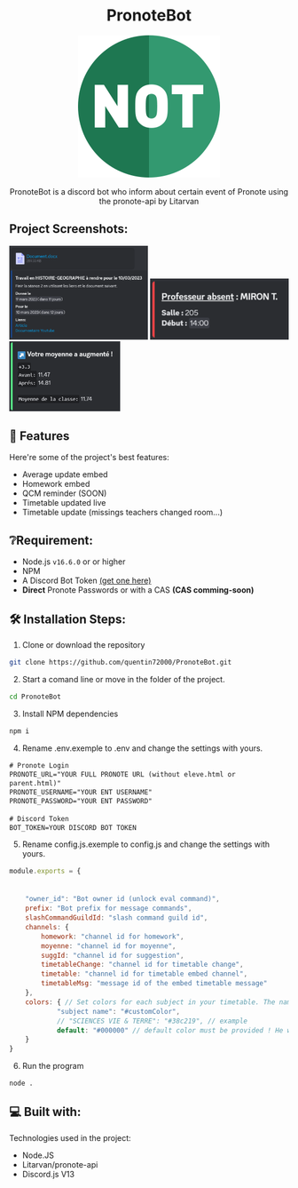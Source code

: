 <h1 align="center" id="title">PronoteBot</h1>

<p align="center"><img src="https://github.com/quentin72000/PronoteBot/raw/main/assets/logo.png" alt="project-image"></p>

<p id="description" align="center">PronoteBot is a discord bot who inform about certain event of Pronote using the pronote-api by Litarvan</p>

## Project Screenshots:

<div float="left">
    <img src="https://github.com/quentin72000/PronoteBot/raw/main/assets/homeworks.png" alt="Homeworks embed notifcations" width="250">

  <img src="https://github.com/quentin72000/PronoteBot/raw/main/assets/missingTeacher.png" alt="Timetable changes notifications" width="250">

  <img src="https://github.com/quentin72000/PronoteBot/raw/main/assets/averageUpdate.png" alt="Average update notifications" width="200">
</div>

  
  
## 🧐 Features

Here're some of the project's best features:

*   Average update embed
*   Homework embed
*   QCM reminder (SOON)
*   Timetable updated live
*   Timetable update (missings teachers changed room...)

## ❔Requirement:
* Node.js `v16.6.0` or or higher
* NPM
* A Discord Bot Token [(get one here)](https://discord.com/app)
* **Direct** Pronote Passwords or with a CAS **(CAS comming-soon)**

## 🛠️ Installation Steps:</h2>

1. Clone or download the repository
```sh
git clone https://github.com/quentin72000/PronoteBot.git
```

2. Start a comand line or move in the folder of the project.
```sh
cd PronoteBot
```

3. Install NPM dependencies

```sh
npm i
```

4. Rename .env.exemple to .env and change the settings with yours.

```env
# Pronote Login
PRONOTE_URL="YOUR FULL PRONOTE URL (without eleve.html or parent.html)" 
PRONOTE_USERNAME="YOUR ENT USERNAME"
PRONOTE_PASSWORD="YOUR ENT PASSWORD"

# Discord Token 
BOT_TOKEN=YOUR DISCORD BOT TOKEN
```

5. Rename config.js.exemple to config.js and change the settings with yours.

```js
module.exports = {


    "owner_id": "Bot owner id (unlock eval command)",
    prefix: "Bot prefix for message commands",
    slashCommandGuildId: "slash command guild id",
    channels: {
        homework: "channel id for homework",
        moyenne: "channel id for moyenne",
        suggId: "channel id for suggestion",
        timetableChange: "channel id for timetable change",
        timetable: "channel id for timetable embed channel",
        timetableMsg: "message id of the embed timetable message"
    },
    colors: { // Set colors for each subject in your timetable. The name must be the same as what you see in your timetable to work ! (Will be removed in a next update to use colors that are already defined in Pronote !)   
            "subject name": "#customColor", 
            // "SCIENCES VIE & TERRE": "#38c219", // example
            default: "#000000" // default color must be provided ! He will be used for all non-set subject
    }
}
```

6. Run the program

```sh
node .
```

  
  
## 💻 Built with:

Technologies used in the project:

*   Node.JS
*   Litarvan/pronote-api
*   Discord.js V13
